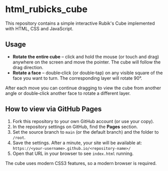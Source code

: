 # html_rubicks_cube

This repository contains a simple interactive Rubik's Cube implemented with HTML, CSS and JavaScript.

## Usage

* **Rotate the entire cube** – click and hold the mouse (or touch and drag) anywhere on the screen and move the pointer. The cube will follow the drag direction.
* **Rotate a face** – double‑click (or double‑tap) on any visible square of the face you want to turn. The corresponding layer will rotate 90°.

After each move you can continue dragging to view the cube from another angle or double‑click another face to rotate a different layer.

## How to view via GitHub Pages

1. Fork this repository to your own GitHub account (or use your copy).
2. In the repository settings on GitHub, find the **Pages** section.
3. Set the source branch to `main` (or the default branch) and the folder to `/root`.
4. Save the settings. After a minute, your site will be available at:
   `https://<your-username>.github.io/<repository-name>/`
5. Open that URL in your browser to see `index.html` running.

The cube uses modern CSS3 features, so a modern browser is required.
